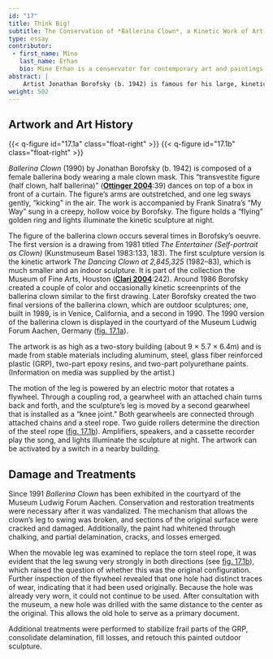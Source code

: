 ```yaml
---
id: "17"
title: Think Big!
subtitle: The Conservation of *Ballerina Clown*, a Kinetic Work of Art by Jonathan Borofsky
type: essay
contributor:
 - first_name: Mine
   last_name: Erhan
   bio: Mine Erhan is a conservator for contemporary art and paintings. As project manager for the conservation studio Die Schmiede, she specializes in contemporary art, kinetic art, and outdoor sculptures. She applies two- and three-dimensional image-processing-based digital technologies to improve conservation and restoration treatments. Erhan studied at HfBK Dresden and the Academy of Fine Arts, Vienna.
abstract: |
    Artist Jonathan Borofsky (b. 1942) is famous for his large, kinetic, outdoor sculptures. This paper presents the conservation of *Ballerina Clown*, an outdoor sculpture in the Collection Museum Ludwig Forum Aachen (Germany), and gives an overview of the history, technology, and conservation of the mechanism inside the sculpture. Conservation and restoration treatments became necessary following damage due to vandalism. During the conservation process, the motion of the leg was adjusted.
weight: 502
---
```


## Artwork and Art History

{{< q-figure id="17.1a" class="float-right" >}}
{{< q-figure id="17.1b" class="float-right" >}}

*Ballerina Clown* (1990) by Jonathan Borofsky (b. 1942) is composed of a female ballerina body wearing a male clown mask. This “transvestite figure (half clown, half ballerina)” ([**Ottinger 2004**](#bib):39) dances on top of a box in front of a curtain. The figure’s arms are outstretched, and one leg sways gently, “kicking” in the air. The work is accompanied by Frank Sinatra’s “My Way” sung in a creepy, hollow voice by Borofsky. The figure holds a “flying” golden ring and lights illuminate the kinetic sculpture at night.

The figure of the ballerina clown occurs several times in Borofsky’s oeuvre. The first version is a drawing from 1981 titled *The Entertainer (Self-portrait as Clown)* (Kunstmuseum Basel 1983:133, 183). The first sculpture version is the kinetic artwork *The Dancing Clown at 2,845,325* (1982–83), which is much smaller and an indoor sculpture. It is part of the collection the Museum of Fine Arts, Houston ([**Clari 2004**](#bib):242). Around 1986 Borofsky created a couple of color and occasionally kinetic screenprints of the ballerina clown similar to the first drawing. Later Borofsky created the two final versions of the ballerina clown, which are outdoor sculptures; one, built in 1989, is in Venice, California, and a second in 1990. The 1990 version of the ballerina clown is displayed in the courtyard of the Museum Ludwig Forum Aachen, Germany ([fig. 17.1a](#17.1a)).

The artwork is as high as a two-story building (about 9 × 5.7 × 6.4m) and is made from stable materials including aluminum, steel, glass fiber reinforced plastic (GRP), two-part epoxy resins, and two-part polyurethane paints. (Information on media was supplied by the artist.)

The motion of the leg is powered by an electric motor that rotates a flywheel. Through a coupling rod, a gearwheel with an attached chain turns back and forth, and the sculpture’s leg is moved by a second gearwheel that is installed as a “knee joint.” Both gearwheels are connected through attached chains and a steel rope. Two guide rollers determine the direction of the steel rope ([fig. 17.1b](#17.1b)). Amplifiers, speakers, and a cassette recorder play the song, and lights illuminate the sculpture at night. The artwork can be activated by a switch in a nearby building.

## Damage and Treatments

Since 1991 *Ballerina Clown* has been exhibited in the courtyard of the Museum Ludwig Forum Aachen. Conservation and restoration treatments were necessary after it was vandalized. The mechanism that allows the clown’s leg to swing was broken, and sections of the original surface were cracked and damaged. Additionally, the paint had whitened through chalking, and partial delamination, cracks, and losses emerged.

When the movable leg was examined to replace the torn steel rope, it was evident that the leg swung very strongly in both directions (see [fig. 17.1b](#17.1b)), which raised the question of whether this was the original configuration. Further inspection of the flywheel revealed that one hole had distinct traces of wear, indicating that it had been used originally. Because the hole was already very worn, it could not continue to be used. After consultation with the museum, a new hole was drilled with the same distance to the center as the original. This allows the old hole to serve as a primary document.

Additional treatments were performed to stabilize frail parts of the GRP, consolidate delamination, fill losses, and retouch this painted outdoor sculpture.
